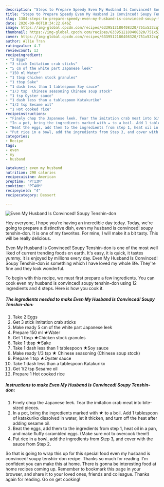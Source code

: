 ```yaml
---
description: "Steps to Prepare Speedy Even My Husband Is Convinced! Soupy Tenshin-don"
title: "Steps to Prepare Speedy Even My Husband Is Convinced! Soupy Tenshin-don"
slug: 1384-steps-to-prepare-speedy-even-my-husband-is-convinced-soupy-tenshin-don
date: 2020-09-06T18:34:22.846Z
image: https://img-global.cpcdn.com/recipes/6339512180408320/751x532cq70/even-my-husband-is-convinced-soupy-tenshin-don-recipe-main-photo.jpg
thumbnail: https://img-global.cpcdn.com/recipes/6339512180408320/751x532cq70/even-my-husband-is-convinced-soupy-tenshin-don-recipe-main-photo.jpg
cover: https://img-global.cpcdn.com/recipes/6339512180408320/751x532cq70/even-my-husband-is-convinced-soupy-tenshin-don-recipe-main-photo.jpg
author: Allie Tran
ratingvalue: 4.7
reviewcount: 13
recipeingredient:
- "2 Eggs"
- "3 stick Imitation crab sticks"
- "5 cm of the white part Japanese leek"
- "150 ml Water"
- "1 tbsp Chicken stock granules"
- "1 tbsp Sake"
- "1 dash less than 1 tablespoon Soy sauce"
- "1/3 tsp  Chinese seasoning Chinese soup stock"
- "1 tsp Oyster sauce"
- "1 dash less than a tablespoon Katakuriko"
- "1/2 tsp Sesame oil"
- "1 Hot cooked rice"
recipeinstructions:
- "Finely chop the Japanese leek. Tear the imitation crab meat into bite-sized pieces."
- "In a pot, bring the ingredients marked with ★ to a boil. Add 1 tablespoon of katakuriko dissolved in water, let it thicken, and turn off the heat after adding sesame oil."
- "Beat the eggs, add them to the ingredients from step 1, heat oil in a pan, and make fluffy scrambled eggs. (Make sure not to overcook them!)"
- "Put rice in a bowl, add the ingredients from Step 3, and cover with the sauce from Step 2."
categories:
- Recipe
tags:
- even
- my
- husband

katakunci: even my husband 
nutrition: 290 calories
recipecuisine: American
preptime: "PT13M"
cooktime: "PT40M"
recipeyield: "4"
recipecategory: Dessert

---
```



![Even My Husband Is Convinced! Soupy Tenshin-don](https://img-global.cpcdn.com/recipes/6339512180408320/751x532cq70/even-my-husband-is-convinced-soupy-tenshin-don-recipe-main-photo.jpg)

Hey everyone, I hope you're having an incredible day today. Today, we're going to prepare a distinctive dish, even my husband is convinced! soupy tenshin-don. It is one of my favorites. For mine, I will make it a bit tasty. This will be really delicious.

Even My Husband Is Convinced! Soupy Tenshin-don is one of the most well liked of current trending foods on earth. It's easy, it is quick, it tastes yummy. It is enjoyed by millions every day. Even My Husband Is Convinced! Soupy Tenshin-don is something which I have loved my whole life. They're fine and they look wonderful.




To begin with this recipe, we must first prepare a few ingredients. You can cook even my husband is convinced! soupy tenshin-don using 12 ingredients and 4 steps. Here is how you cook it.

<!--inarticleads1-->

##### The ingredients needed to make Even My Husband Is Convinced! Soupy Tenshin-don:

1. Take 2 Eggs
1. Get 3 stick Imitation crab sticks
1. Make ready 5 cm of the white part Japanese leek
1. Prepare 150 ml ★Water
1. Get 1 tbsp ★Chicken stock granules
1. Take 1 tbsp ★Sake
1. Take 1 dash less than 1 tablespoon ★Soy sauce
1. Make ready 1/3 tsp ★ Chinese seasoning (Chinese soup stock)
1. Prepare 1 tsp ★Oyster sauce
1. Take 1 dash less than a tablespoon Katakuriko
1. Get 1/2 tsp Sesame oil
1. Prepare 1 Hot cooked rice




<!--inarticleads2-->

##### Instructions to make Even My Husband Is Convinced! Soupy Tenshin-don:

1. Finely chop the Japanese leek. Tear the imitation crab meat into bite-sized pieces.
1. In a pot, bring the ingredients marked with ★ to a boil. Add 1 tablespoon of katakuriko dissolved in water, let it thicken, and turn off the heat after adding sesame oil.
1. Beat the eggs, add them to the ingredients from step 1, heat oil in a pan, and make fluffy scrambled eggs. (Make sure not to overcook them!)
1. Put rice in a bowl, add the ingredients from Step 3, and cover with the sauce from Step 2.




So that is going to wrap this up for this special food even my husband is convinced! soupy tenshin-don recipe. Thanks so much for reading. I'm confident you can make this at home. There is gonna be interesting food at home recipes coming up. Remember to bookmark this page in your browser, and share it to your loved ones, friends and colleague. Thanks again for reading. Go on get cooking!
